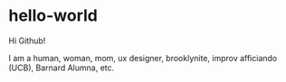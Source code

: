 # hello-world

Hi Github!

I am a human, woman, mom, ux designer, brooklynite, improv afficiando (UCB), Barnard Alumna, etc.
